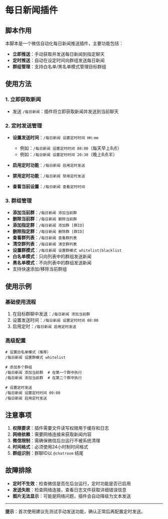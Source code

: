 # 每日新闻插件

## 脚本作用

本脚本是一个微信自动化每日新闻推送插件，主要功能包括：
- **立即推送**：手动获取并发送每日新闻到指定聊天
- **定时推送**：自动在设定时间向群组发送每日新闻
- **群组管理**：支持白名单/黑名单模式管理目标群组

## 使用方法

### 1. 立即获取新闻
- 发送 `/每日新闻`：插件将立即获取新闻并发送到当前聊天

### 2. 定时发送管理
- **设置发送时间**：`/每日新闻 设置定时时间 HH:mm`
  - 例如：`/每日新闻 设置定时时间 08:00`（每天早上8点）
  - 例如：`/每日新闻 设置定时时间 20:30`（晚上8点半）

- **启用定时功能**：`/每日新闻 启用定时发送`
- **禁用定时功能**：`/每日新闻 禁用定时发送`
- **查看当前设置**：`/每日新闻 查看定时时间`

### 3. 群组管理
- **添加当前群**：`/每日新闻 添加当前群`
- **删除当前群**：`/每日新闻 删除当前群`
- **添加指定群**：`/每日新闻 添加群 [群ID]`
- **删除指定群**：`/每日新闻 删除群 [群ID]`
- **查看群列表**：`/每日新闻 查看群列表`
- **清空群列表**：`/每日新闻 清空群列表`
- **设置群模式**：`/每日新闻 设置群模式 whitelist|blacklist`
- **白名单模式**：只向列表中的群组发送新闻
- **黑名单模式**：不向列表中的群组发送新闻
- 支持快速添加/移除当前群组

## 使用示例

### 基础使用流程
1. 在目标群聊中发送：`/每日新闻 添加当前群`
2. 设置发送时间：`/每日新闻 设置定时时间 08:00`
3. 启用定时：`/每日新闻 启用定时发送`

### 高级配置
```
# 设置白名单模式（推荐）
/每日新闻 设置群模式 whitelist

# 添加多个群组
/每日新闻 添加当前群  # 在第一个群中执行
/每日新闻 添加当前群  # 在第二个群中执行

# 设置定时发送
/每日新闻 设置定时时间 09:00
/每日新闻 启用定时发送
```

## 注意事项

1. **权限要求**：插件需要文件读写权限用于缓存和日志
2. **网络依赖**：需要网络连接来获取新闻内容
3. **微信限制**：需确保微信后台运行不被系统清理
4. **时间格式**：必须使用24小时制时间格式
5. **群组识别**：群聊ID以 `@chatroom` 结尾

## 故障排除

- **定时不生效**：检查微信是否在后台运行，定时功能是否已启用
- **发送失败**：检查网络连接，查看日志文件获取详细错误信息
- **图片无法显示**：可能是网络问题，插件会自动降级为文本发送
---

**提示**：首次使用建议先测试手动发送功能，确认正常后再配置定时发送。